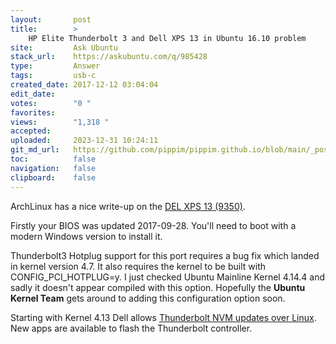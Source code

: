```yaml
---
layout:       post
title:        >
    HP Elite Thunderbolt 3 and Dell XPS 13 in Ubuntu 16.10 problem
site:         Ask Ubuntu
stack_url:    https://askubuntu.com/q/985428
type:         Answer
tags:         usb-c
created_date: 2017-12-12 03:04:04
edit_date:    
votes:        "0 "
favorites:    
views:        "1,318 "
accepted:     
uploaded:     2023-12-31 10:24:11
git_md_url:   https://github.com/pippim/pippim.github.io/blob/main/_posts/2017/2017-12-12-HP-Elite-Thunderbolt-3-and-Dell-XPS-13-in-Ubuntu-16.10-problem.md
toc:          false
navigation:   false
clipboard:    false
---
```


ArchLinux has a nice write-up on the [DEL XPS 13 (9350)][1].

Firstly your BIOS was updated 2017-09-28. You'll need to boot with a modern Windows version to install it.

Thunderbolt3 Hotplug support for this port requires a bug fix which landed in kernel version 4.7. It also requires the kernel to be built with CONFIG_PCI_HOTPLUG=y. I just checked Ubuntu Mainline Kernel 4.14.4 and sadly it doesn't appear compiled with this option. Hopefully the **Ubuntu Kernel Team** gets around to adding this configuration option soon.

Starting with Kernel 4.13 Dell allows [Thunderbolt NVM updates over Linux][2]. New apps are available to flash the Thunderbolt controller.


  [1]: https://wiki.archlinux.org/index.php/Dell_XPS_13_(9350)
  [2]: https://github.com/dell/thunderbolt-nvm-linux
